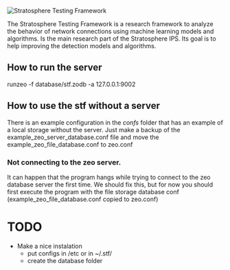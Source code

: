 ![Stratosphere Testing Framework](http://)

The Stratosphere Testing Framework is a research framework to analyze the behavior of network connections using machine learning models and algorithms. Is the main research part of the Stratosphere IPS. Its goal is to help improving the detection models and algorithms.


## How to run the server
runzeo -f database/stf.zodb -a 127.0.0.1:9002

## How to use the stf without a server
There is an example configuration in the _confs_ folder that has an example of a local storage without the server. Just make a backup of the example_zeo_server_database.conf file and move the example_zeo_file_database.conf to zeo.conf

### Not connecting to the zeo server.
It can happen that the program hangs while trying to connect to the zeo database server the first time. We should fix this, but for now you should first execute the program with the file storage database conf (example_zeo_file_database.conf copied to zeo.conf)

# TODO

- Make a nice instalation
    - put configs in /etc or in ~/.stf/
    - create the database folder
